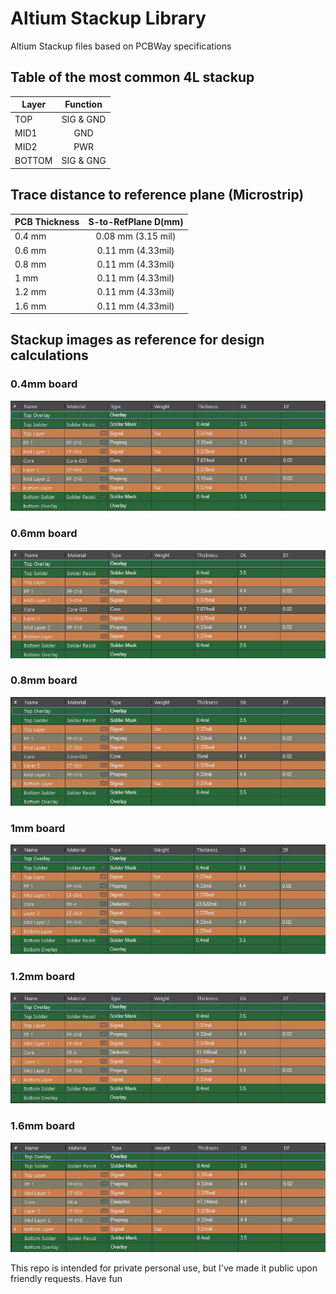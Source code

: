 # Altium Stackup Library
Altium Stackup files based on PCBWay specifications
## Table of the most common 4L stackup
| Layer | Function  |
| ------|:---------:
| TOP   | SIG & GND   |
| MID1  | GND       |
| MID2  | PWR       |
| BOTTOM| SIG & GNG   |

## Trace distance to reference plane (Microstrip)
|PCB Thickness| S-to-RefPlane D(mm)|
|-------------|:--------------:|
| 0.4 mm       | 0.08 mm (3.15 mil)|
| 0.6 mm        | 0.11 mm (4.33mil)|
| 0.8 mm        | 0.11 mm (4.33mil)|
| 1 mm          | 0.11 mm (4.33mil)|
| 1.2 mm        | 0.11 mm (4.33mil)|
| 1.6 mm        | 0.11 mm (4.33mil)|

## Stackup images as reference for design calculations
### 0.4mm board
![0.4mm](https://github.com/alex-z-charalampidis/Altium-PCBWay-Stackups/blob/main/04.PNG?raw=true)
### 0.6mm board
![0.6mm](https://github.com/alex-z-charalampidis/Altium-PCBWay-Stackups/blob/main/06.PNG?raw=true)
### 0.8mm board
![0.8mm](https://github.com/alex-z-charalampidis/Altium-PCBWay-Stackups/blob/main/08.PNG?raw=true)
### 1mm board
![1mm](https://github.com/alex-z-charalampidis/Altium-PCBWay-Stackups/blob/main/1.PNG?raw=true)
### 1.2mm board
![1,2mm](https://github.com/alex-z-charalampidis/Altium-PCBWay-Stackups/blob/main/12.PNG?raw=true)
### 1.6mm board
![1.6mm](https://github.com/alex-z-charalampidis/Altium-PCBWay-Stackups/blob/main/16.PNG?raw=true)


This repo is intended for private personal use, but I've made it public upon friendly requests.
Have fun




